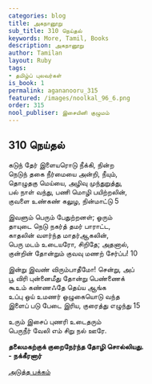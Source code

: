```yaml
---
categories: blog
title: அகநானூறு
sub_title: 310 நெய்தல்
keywords: More, Tamil, Books
description: அகநானூறு
author: Tamilan
layout: Ruby
tags:
- தமிழ்ப் புலவர்கள்
is_book: 1
permalink: agananooru_315
featured: /images/noolkal_96_6.png
order: 315
nool_publiser: இசையினி குழுமம்
---
```



## 310 நெய்தல்

கடுந் தேர் இளையரொடு நீக்கி, நின்ற  
நெடுந் தகை நீர்மையை அன்றி, நீயும்,  
தொழுதகு மெய்யை, அழிவு முந்துறுத்து,  
பல் நாள் வந்து, பணி மொழி பயிற்றலின்,  
குவளை உண்கண் கலுழ, நின்மாட்டு 5

இவளும் பெரும் பேதுற்றனள்; ஓரும்  
தாயுடை நெடு நகர்த் தமர் பாராட்ட,  
காதலின் வளர்ந்த மாதர்ஆகலின்,  
பெரு மடம் உடையரோ, சிறிதே; அதனால்,  
குன்றின் தோன்றும் குவவு மணற் சேர்ப்ப! 10

இன்று இவண் விரும்பாதீமோ! சென்று, அப்  
பூ விரி புன்னைமீது தோன்று பெண்ணைக்  
கூஉம் கண்ணஃதே தெய்ய ஆங்க  
உப்பு ஒய் உமணர் ஒழுகையொடு வந்த  
இளைப் படு பேடை இரிய, குரைத்து எழுந்து 15

உரும் இசைப் புணரி உடைதரும்  
பெருநீர் வேலி எம் சிறு நல் ஊரே.

**தலைமகற்குக் குறைநேர்ந்த தோழி சொல்லியது.  
\- நக்கீரனார்**

[அடுத்த பக்கம்](agananooru_316)